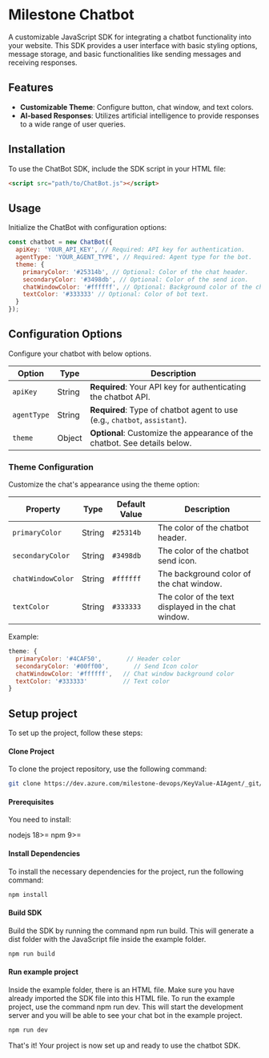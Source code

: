 # Milestone Chatbot

A customizable JavaScript SDK for integrating a chatbot functionality into your website. This SDK provides a user interface with basic styling options, message storage, and basic functionalities like sending messages and receiving responses.

## Features

- **Customizable Theme**: Configure button, chat window, and text colors.
- **AI-based Responses**: Utilizes artificial intelligence to provide responses to a wide range of user queries.

## Installation

To use the ChatBot SDK, include the SDK script in your HTML file:

```html
<script src="path/to/ChatBot.js"></script>
```

## Usage

Initialize the ChatBot with configuration options:

```js
const chatbot = new ChatBot({
  apiKey: 'YOUR_API_KEY', // Required: API key for authentication.
  agentType: 'YOUR_AGENT_TYPE', // Required: Agent type for the bot.
  theme: {
    primaryColor: '#25314b', // Optional: Color of the chat header.
    secondaryColor: '#3498db', // Optional: Color of the send icon.
    chatWindowColor: '#ffffff', // Optional: Background color of the chat window.
    textColor: '#333333' // Optional: Color of bot text.
  }
});
```

## Configuration Options

Configure your chatbot with below options.

| Option      | Type   | Description                                                                |
| ----------- | ------ | -------------------------------------------------------------------------- |
| `apiKey`    | String | **Required**: Your API key for authenticating the chatbot API.             |
| `agentType` | String | **Required**: Type of chatbot agent to use (e.g., `chatbot`, `assistant`). |
| `theme`     | Object | **Optional**: Customize the appearance of the chatbot. See details below.  |

### Theme Configuration

Customize the chat's appearance using the theme option:

| Property          | Type   | Default Value | Description                                         |
| ----------------- | ------ | ------------- | --------------------------------------------------- |
| `primaryColor`    | String | `#25314b`     | The color of the chatbot header.                    |
| `secondaryColor`  | String | `#3498db`     | The color of the chatbot send icon.                 |
| `chatWindowColor` | String | `#ffffff`     | The background color of the chat window.            |
| `textColor`       | String | `#333333`     | The color of the text displayed in the chat window. |

Example:

```javascript
theme: {
  primaryColor: '#4CAF50',       // Header color
  secondaryColor: '#00ff00',       // Send Icon color
  chatWindowColor: '#ffffff',   // Chat window background color
  textColor: '#333333'          // Text color
}
```

## Setup project

To set up the project, follow these steps:

#### Clone Project

To clone the project repository, use the following command:

```sh
git clone https://dev.azure.com/milestone-devops/KeyValue-AIAgent/_git/Milestone-chat-sdk
```

#### Prerequisites

You need to install:

nodejs 18>=
npm 9>=

#### Install Dependencies

To install the necessary dependencies for the project, run the following command:

```sh
npm install
```

#### Build SDK

Build the SDK by running the command npm run build. This will generate a dist folder with the JavaScript file inside the example folder.

```js
npm run build
```

#### Run example project

Inside the example folder, there is an HTML file. Make sure you have already imported the SDK file into this HTML file.
To run the example project, use the command npm run dev. This will start the development server and you will be able to see your chat bot in the example project.

```js
npm run dev
```

That's it! Your project is now set up and ready to use the chatbot SDK.

